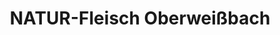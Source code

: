 ---
title: "NATUR-Fleisch Oberweißbach"
url: /ilmenau/natur-fleisch-oberweissbach-margarethenstrasse/
shop: Metzgerei
---